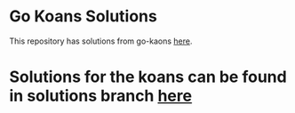 # Go Koans Solutions

This repository has solutions from go-kaons [here](https://github.com/cdarwin/go-koans).

# Solutions for the koans can be found in **solutions** branch [here](https://github.com/sghosh968/go-koans-solutions/tree/solutions)
